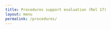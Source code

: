 ```yaml
---
title: Procedures support evaluation (Rel 17)
layout: menu
permalink: /procedures/
---
```


<script>
const PROCEDURES_FILE = "{{ site.baseurl }}/procedures.txt";
// XXX: To add new core network update list
const coreNetworks = [ 'open5gs', 'free5gc', 'oai']
// Define a function to read the menu items from the file
async function getProceduresList() {
  const response = await fetch(PROCEDURES_FILE);
  const text = await response.text();
  const lines = text.trim().split("\n");
  const items = lines.map(line => {
    return { name: line, title: line.replaceAll('_', ' ') };
  });
  return items;
}

// Define a function to generate the menu HTML
async function generateMenu() {
  // Get the menu container element
  const menuContainer = document.getElementById("menu");

  // Read the menu items from the file
  const procs = await getProceduresList();

  const tocHtml = procs.map((proc, index) => {
    return `<li><a href="#${proc.name}">${proc.title}</a></li>`
  }).join("");

  // Generate the HTML for the menu
  const tabsHtml = procs.map((proc, index) => {
    const tabHtml = `
    <div id="${proc.name}">
        <h2>${proc.title}</h2>
        <div class="tabs">
          ${coreNetworks.map(c => {
              return `<button class="tablinks" onclick="openProcedure(event, '${proc.name}-${c}')">${c}</button>`
          }).join("")}
        </div>

        ${coreNetworks.map((c,i) => {
            return `
        <div class="tabcontent ${i === 0 ? 'active' : ''}" id="${proc.name}-${c}" style="${i === 0 ? 'display: block' : ''}">
            <h2>${c}</h2>
            <img src="{{ site.baseurl }}/comparison/${c}/Procedures/${proc.name}.png" alt="/comparison/${c}/Procedures/${proc.name}.png">
        </div>
        `;
        }).join("")}
    </div>
    `;
    return tabHtml;
  }).join("");

  const menuHtml = `
    <div class="toc">
      <h2>Table of Contents</h2>
      <ul>
        ${tocHtml}
      </ul>
      <div class="procedures">
        ${tabsHtml}
      </div>
    </div>
  `;
  // Set the generated HTML as the contents of the menu container
  menuContainer.innerHTML = menuHtml;
}

// Call the generateMenu() function to generate the menu
generateMenu();
</script>